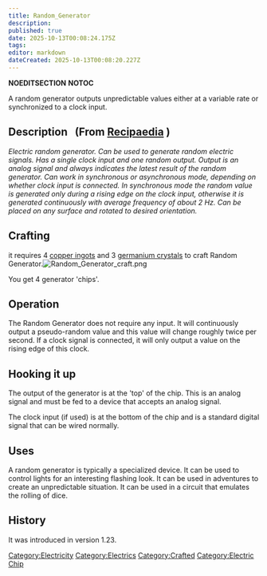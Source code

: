 ```yaml
---
title: Random_Generator
description: 
published: true
date: 2025-10-13T00:08:24.175Z
tags: 
editor: markdown
dateCreated: 2025-10-13T00:08:20.227Z
---
```


__NOEDITSECTION__ __NOTOC__

A random generator outputs unpredictable values either at a variable
rate or synchronized to a clock input.

## Description   (From [Recipaedia](Recipaedia "wikilink") )

*Electric random generator. Can be used to generate random electric
signals. Has a single clock input and one random output. Output is an
analog signal and always indicates the latest result of the random
generator. Can work in synchronous or asynchronous mode, depending on
whether clock input is connected. In synchronous mode the random value
is generated only during a rising edge on the clock input, otherwise it
is generated continuously with average frequency of about 2 Hz. Can be
placed on any surface and rotated to desired orientation.*

## Crafting

it requires 4 [copper ingots](Copper_Ingot "wikilink") and 3 [germanium
crystals](Germanium_Crystals "wikilink") to craft Random
Generator.![Random_Generator_craft.png](Random_Generator_craft.png
"Random_Generator_craft.png")

You get 4 generator 'chips'.

## Operation

The Random Generator does not require any input. It will continuously
output a pseudo-random value and this value will change roughly twice
per second. If a clock signal is connected, it will only output a value
on the rising edge of this clock.

## Hooking it up

The output of the generator is at the 'top' of the chip. This is an
analog signal and must be fed to a device that accepts an analog signal.

The clock input (if used) is at the bottom of the chip and is a standard
digital signal that can be wired normally.

## Uses

A random generator is typically a specialized device. It can be used to
control lights for an interesting flashing look. It can be used in
adventures to create an unpredictable situation. It can be used in a
circuit that emulates the rolling of dice.

## History 

It was introduced in version 1.23.

[Category:Electricity](Category:Electricity "wikilink")
[Category:Electrics](Category:Electrics "wikilink")
[Category:Crafted](Category:Crafted "wikilink") [Category:Electric
Chip](Category:Electric_Chip "wikilink")